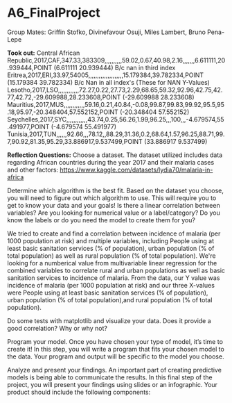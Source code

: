# A6_FinalProject
Group Mates: Griffin Stofko, Divinefavour Osuji, Miles Lambert, Bruno Pena-Lepe

**Took out:**
Central African Republic,2017,CAF,347.33,383309,,,,,,,,,,59.02,0.67,40.98,2.16,,,,,,,6.611111,20.939444,POINT (6.611111 20.939444)
B/c nan in third index
Eritrea,2017,ERI,33.97,54005,,,,,,,,,,,,,,,,,,,,15.179384,39.782334,POINT (15.179384 39.782334)
B/c Nan in all index's
(These for NAN Y-Values)
Lesotho,2017,LSO,,,,,,,,,,,,72.27,0.22,27.73,2.29,68.65,59.32,92.96,42.75,42.77,42.72,-29.609988,28.233608,POINT (-29.609988 28.233608)
Mauritius,2017,MUS,,,,,,,,,,,,59.16,0.21,40.84,-0.08,99.87,99.83,99.92,95.5,95.18,95.97,-20.348404,57.552152,POINT (-20.348404 57.552152)
Seychelles,2017,SYC,,,,,,,,,,,,43.74,0.25,56.26,1.99,96.25,,,100,,,-4.679574,55.491977,POINT (-4.679574 55.491977)
Tunisia,2017,TUN,,,,,,92.66,,,78.12,,88.29,31.36,0.2,68.64,1.57,96.25,88.71,99.7,90.92,81.35,95.29,33.886917,9.537499,POINT (33.886917 9.537499)

**Reflection Questions:**
Choose a dataset.
The dataset utilized includes data regarding African countries during the year 2017 and their malaria cases and other factors: https://www.kaggle.com/datasets/lydia70/malaria-in-africa

Determine which algorithm is the best fit. Based on the dataset you choose, you will need to figure out which algorithm to use. This will require you to get to know your data and your goals! Is there a linear correlation between variables? Are you looking for numerical value or a label/category? Do you know the labels or do you need the model to create them for you?

We tried to create and find a correlation between incidence of malaria (per 1000 population at risk) and multiple variables, including People using at least basic sanitation services (% of population), urban population (% of total population) as well as rural population (% of total population). We're looking for a numberical value from multivariable linear regression for the combined variables to correlate rural and urban populations as well as basic sanitation services to incidence of malaria. From the data, our Y value was incidence of malaria (per 1000 population at risk) and our three X-values were People using at least basic sanitation services (% of population), urban population (% of total population),and rural population (% of total population).

Do some tests with matplotlib and visualize your data. Does it provide a good correlation? Why or why not?

Program your model. Once you have chosen your type of model, it’s time to create it! In this step, you will write a program that fits your chosen model to the data. Your program and output will be specific to the model you choose.

Analyze and present your findings. An important part of creating predictive models is being able to communicate the results. In this final step of the project, you will present your findings using slides or an infographic. Your product should include the following components:
